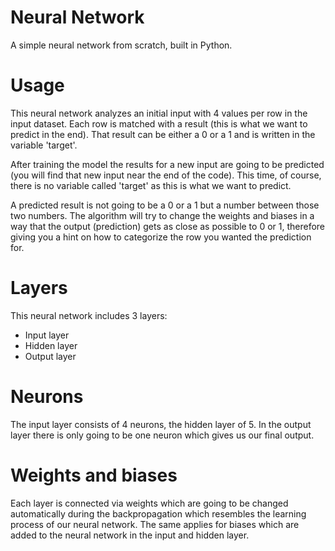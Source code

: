 # Neural Network
A simple neural network from scratch, built in Python.

# Usage
This neural network analyzes an initial input with 4 values per row in the input dataset.
Each row is matched with a result (this is what we want to predict in the end).
That result can be either a 0 or a 1 and is written in the variable 'target'.

After training the model the results for a new input are going to be predicted (you will find that new input near the end of the code).
This time, of course, there is no variable called 'target' as this is what we want to predict.

A predicted result is not going to be a 0 or a 1 but a number between those two numbers.
The algorithm will try to change the weights and biases in a way that the output (prediction) gets as close as possible to 0 or 1, therefore giving you a hint on how to categorize the row you wanted the prediction for.

# Layers
This neural network includes 3 layers:
- Input layer
- Hidden layer
- Output layer

# Neurons
The input layer consists of 4 neurons, the hidden layer of 5.
In the output layer there is only going to be one neuron which gives us our final output.

# Weights and biases
Each layer is connected via weights which are going to be changed automatically during the backpropagation which resembles the learning process of our neural network.
The same applies for biases which are added to the neural network in the input and hidden layer.

